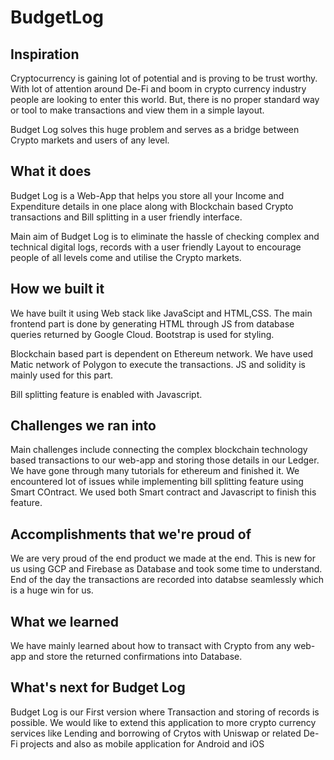 # BudgetLog

## Inspiration
Cryptocurrency is gaining lot of potential and is proving to be trust worthy. With lot of attention around De-Fi and boom in crypto currency industry people are looking to enter this world. But, there is no proper standard way or tool to make transactions and view them in a simple layout. 

Budget Log solves this huge problem and serves as a bridge between Crypto markets and users of any level.
## What it does
Budget Log is a Web-App that helps you store all your Income and Expenditure details in one place along with Blockchain based Crypto transactions and Bill splitting in a user friendly interface. 

Main aim of Budget Log is to eliminate the hassle of checking complex and technical digital logs, records with a user friendly Layout to encourage people of all levels come and utilise the Crypto markets.

## How we built it
We have built it using Web stack like JavaScipt and HTML,CSS. The main frontend part is done by generating HTML through JS from database queries returned by Google Cloud. Bootstrap is used for styling. 

Blockchain based part is dependent on Ethereum network. We have used Matic network of Polygon to execute the transactions. JS and solidity is mainly used for this part.

Bill splitting feature is enabled with Javascript.
## Challenges we ran into
Main challenges include connecting the complex blockchain technology based transactions to our web-app and storing those details in our Ledger. We have gone through many tutorials for ethereum and finished it. We encountered lot of issues while implementing bill splitting feature using Smart COntract. We used both Smart contract and Javascript to finish this feature.

## Accomplishments that we're proud of
We are very proud of the end product we made at the end. This is new for us using GCP and Firebase as Database and took some time to understand. End of the day the transactions are recorded into databse seamlessly which is a huge win for us.
## What we learned
We have mainly learned about how to transact with Crypto from any web-app and store the returned confirmations into Database.
## What's next for Budget Log
Budget Log is our First version where Transaction and storing of records is possible. We would like to extend this application to more crypto currency services like Lending and borrowing of Crytos with Uniswap or related De-Fi projects and also as mobile application for Android and iOS
